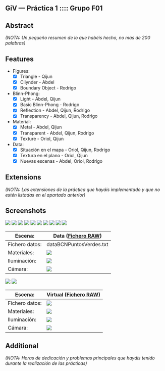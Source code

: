 GiV — Práctica 1 :::: Grupo F01
--------
## Abstract

*(NOTA: Un pequeño resumen de lo que habéis hecho, no mas de 200 palabras)*

## Features

* Figures:
    - [X] Triangle - Qijun
    - [X] Cilynder - Abdel
    - [X] Boundary Object - Rodrigo
* Blinn-Phong:
    - [X] Light - Abdel, Qijun
    - [X] Basic Blinn-Phong - Rodrigo
    - [X] Reflection - Abdel, Qijun, Rodrigo
    - [X] Transparency - Abdel, Qijun, Rodrigo
* Material:
    - [X] Metal - Abdel, Qijun
    - [X] Transparent - Abdel, Qijun, Rodrigo
    - [X] Texture - Oriol, Qijun
* Data:
    - [X] Situación en el mapa - Oriol, Qijun, Rodrigo
    - [X] Textura en el plano - Oriol, Qijun
    - [X] Nuevas escenas - Abdel, Oriol, Rodrigo

## Extensions

*(NOTA: Las extensiones de la práctica que hayáis implementado y que no estén listadas en el apartado anterior)*

## Screenshots
![](https://i.imgur.com/kM5vTC3.png)
![](https://i.imgur.com/D6UvTQo.png)
![](https://i.imgur.com/H5Df2hu.png)
![](https://i.imgur.com/xTPIUK6.png)
![](https://i.imgur.com/dt4UBGX.png)
![](https://i.imgur.com/Oetp8uE.png)
![](https://i.imgur.com/I2TYz5u.png)
![](https://i.imgur.com/N5AwqlP.png)
![](https://i.imgur.com/8kULdvL.png)
![](https://i.imgur.com/W5ZBxk0.png)

| Escena:        	| Data ([Fichero RAW](https://pastebin.com/6LxqsarW)) 	|
|----------------	|-----------------------------------------------------	|
| Fichero datos: 	| dataBCNPuntosVerdes.txt                             	|
| Materiales:    	| ![](https://i.imgur.com/CFfRjly.png)                	|
| Iluminación:   	| ![](https://i.imgur.com/EiAarzO.png)                	|
| Cámara:        	| ![](https://i.imgur.com/ZjNMaqa.png)                	|

![](https://i.imgur.com/cRvJ1t6.png)
![](https://i.imgur.com/41O4k5B.png)

| Escena:        	| Virtual ([Fichero RAW](https://pastebin.com/CmmPbZPQ)) 	|
|----------------	|-------------------------------------------------------	|
| Fichero datos: 	| ![](https://i.imgur.com/hO49HRp.png)                  	|
| Materiales:    	| ![](https://i.imgur.com/OgNa6f3.png)                  	|
| Iluminación:   	| ![](https://i.imgur.com/4A0upjI.png)                  	|
| Cámara:        	| ![](https://i.imgur.com/hvthcaW.png)                  	|

## Additional 
*(NOTA: Horas de dedicación y problemas principales que hayáis tenido durante la realización de las prácticas)*
